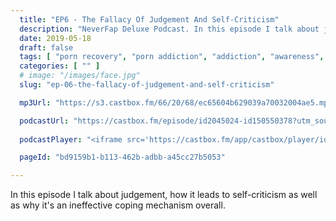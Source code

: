 ```yaml
---
  title: "EP6 - The Fallacy Of Judgement And Self-Criticism"
  description: "NeverFap Deluxe Podcast. In this episode I talk about judgement and how it leads to self-criticism."
  date: 2019-05-18
  draft: false
  tags: [ "porn recovery", "porn addiction", "addiction", "awareness", "nofap", "neverfap", "neverfap deluxe", "neverfap basics", "nofap podcast", "neverfap podcast", "neverfap deluxe podcast" ]
  categories: [ "" ]
  # image: "/images/face.jpg"
  slug: "ep-06-the-fallacy-of-judgement-and-self-criticism"

  mp3Url: "https://s3.castbox.fm/66/20/68/ec65604b629039a70032004ae5.mp3"

  podcastUrl: "https://castbox.fm/episode/id2045024-id150550378?utm_source=podcaster&utm_medium=dlink&utm_campaign=e_150550378&utm_content=EP5%20-%20The%20Importance%20Of%20Maintaining%20Balance-CastBox_FM"
  
  podcastPlayer: "<iframe src='https://castbox.fm/app/castbox/player/id2045024/id155263559?v=4.1.190510&autoplay=0' frameborder='0' width='100%' height='300'></iframe>"

  pageId: "bd9159b1-b113-462b-adbb-a45cc27b5053"

---
```


In this episode I talk about judgement, how it leads to self-criticism as well as why it's an ineffective coping mechanism overall.
